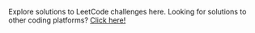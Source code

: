 Explore solutions to LeetCode challenges here. Looking for solutions to other coding platforms? [Click here!](https://github.com/kwesiObuobi/code-and-code)
